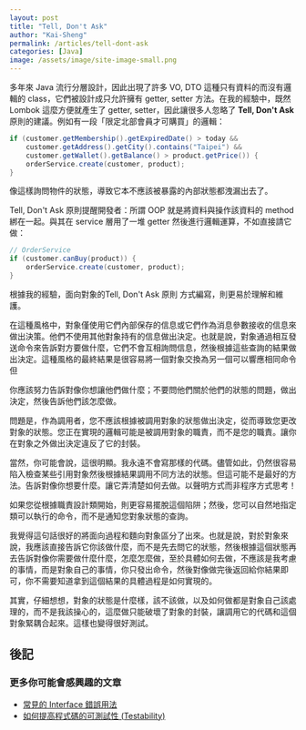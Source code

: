 ```yaml
---
layout: post
title: "Tell, Don't Ask"
author: "Kai-Sheng"
permalink: /articles/tell-dont-ask
categories: [Java]
image: /assets/image/site-image-small.png
--- 
```

  
多年來 Java 流行分層設計，因此出現了許多 VO, DTO 這種只有資料的而沒有邏輯的 class，它們被設計成只允許擁有 getter, setter 方法。在我的經驗中，既然 Lombok 這麼方便就產生了 getter, setter，因此讓很多人忽略了 **Tell, Don't Ask** 原則的建議。例如有一段「限定北部會員才可購買」的邏輯：

```java
if (customer.getMembership().getExpiredDate() > today &&
    customer.getAddress().getCity().contains("Taipei") &&
    customer.getWallet().getBalance() > product.getPrice()) {
    orderService.create(customer, product);
}
```
像這樣詢問物件的狀態，導致它本不應該被暴露的內部狀態都洩漏出去了。

Tell, Don't Ask 原則提醒開發者：所謂 OOP 就是將資料與操作該資料的 method 綁在一起。與其在 service 層用了一堆 getter 然後進行邏輯運算，不如直接請它做：


```java
// OrderService
if (customer.canBuy(product)) {
    orderService.create(customer, product);
}    
```

根據我的經驗，面向對象的Tell, Don't Ask 原則 方式編寫，則更易於理解和維護。

在這種風格中，對象僅使用它們內部保存的信息或它們作為消息參數接收的信息來做出決策。他們不使用其他對象持有的信息做出決定。也就是說，對象通過相互發送命令來告訴對方要做什麼，它們不會互相詢問信息，然後根據這些查詢的結果做出決定。這種風格的最終結果是很容易將一個對象交換為另一個可以響應相同命令但


你應該努力告訴對像你想讓他們做什麼；不要問他們關於他們的狀態的問題，做出決定，然後告訴他們該怎麼做。

問題是，作為調用者，您不應該根據被調用對象的狀態做出決定，從而導致您更改對象的狀態。您正在實現的邏輯可能是被調用對象的職責，而不是您的職責。讓你在對象之外做出決定違反了它的封裝。

當然，你可能會說，這很明顯。我永遠不會寫那樣的代碼。儘管如此，仍然很容易陷入檢查某些引用對象然後根據結果調用不同方法的狀態。但這可能不是最好的方法。告訴對像你想要什麼。讓它弄清楚如何去做。以聲明方式而非程序方式思考！

如果您從根據職責設計類開始，則更容易擺脫這個陷阱；然後，您可以自然地指定類可以執行的命令，而不是通知您對象狀態的查詢。


我覺得這句話很好的將面向過程和麵向對象區分了出來。也就是說，對於對象來說，我應該直接告訴它你該做什麼，而不是先去問它的狀態，然後根據這個狀態再去告訴對像你需要做什麼什麼，怎麼怎麼做，至於具體如何去做，不應該是我考慮的事情，而是對象自己的事情，你只發出命令，然後對像做完後返回給你結果即可，你不需要知道拿到這個結果的具體過程是如何實現的。 
  
 其實，仔細想想，對象的狀態是什麼樣，該不該做，以及如何做都是對象自己該處理的，而不是我該操心的，這麼做只能破壞了對象的封裝，讓調用它的代碼和這個對象緊耦合起來。這樣也變得很好測試。
 
 
 

## **後記**
 
 
### **更多你可能會感興趣的文章**
- [常見的 Interface 錯誤用法](/articles/anti-pattern-of-java-interface-impl-style)
- [如何提高程式碼的可測試性 (Testability)](/articles/testability)